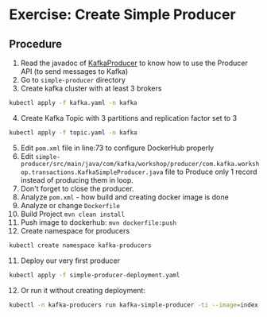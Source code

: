 # Exercise: Create Simple Producer

## Procedure

1. Read the javadoc of [KafkaProducer](https://kafka.apache.org/22/javadoc/org/apache/kafka/clients/producer/KafkaProducer.html) to know how to use the Producer API (to send messages to Kafka)
2. Go to `simple-producer` directory
3. Create kafka cluster with at least 3 brokers

```sh
kubectl apply -f kafka.yaml -n kafka
```

4. Create Kafka Topic with 3 partitions and replication factor set to 3

```sh
kubectl apply -f topic.yaml -n kafka
```

5. Edit `pom.xml` file in line:73 to configure DockerHub properly
6. Edit `simple-producer/src/main/java/com/kafka/workshop/producer/com.kafka.workshop.transactions.KafkaSimpleProducer.java` file to Produce only 1 record instead of producing them in loop.
7. Don't forget to close the producer.
8. Analyze `pom.xml` - how build and creating docker image is done
9. Analyze or change `Dockerfile`
10. Build Project `mvn clean install`
11. Push image to dockerhub: `mvn dockerfile:push`
12. Create namespace for producers

```sh
kubectl create namespace kafka-producers
```

11. Deploy our very first producer

```sh
kubectl apply -f simple-producer-deployment.yaml
```

12. Or run it without creating deployment:

```sh
kubectl -n kafka-producers run kafka-simple-producer -ti --image=index.docker.io/mateuszdyminski/kafka-simple-producer:1.4 --rm=true --restart=Never --env=KAFKA_BOOTSTRAP_SERVERS=kafka-cluster-kafka-bootstrap.kafka:9092
```

